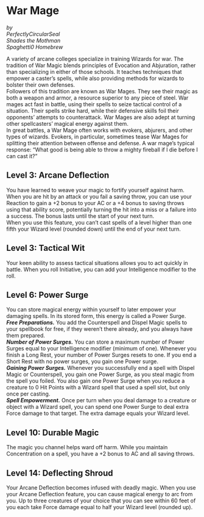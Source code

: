 # War Mage

*by*  
*PerfectlyCircularSeal*  
*Shades the Mothman*  
*Spaghetti0 Homebrew*  

A variety of arcane colleges specialize in training Wizards for war. The tradition of War Magic blends principles of Evocation and Abjuration, rather than specializing in either of those schools. It teaches techniques that empower a caster’s spells, while also providing methods for wizards to bolster their own defenses.  
Followers of this tradition are known as War Mages. They see their magic as both a weapon and armor, a resource superior to any piece of steel. War mages act fast in battle, using their spells to seize tactical control of a situation. Their spells strike hard, while their defensive skills foil their opponents’ attempts to counterattack. War Mages are also adept at turning other spellcasters’ magical energy against them.  
In great battles, a War Mage often works with evokers, abjurers, and other types of wizards. Evokers, in particular, sometimes tease War Mages for splitting their attention between offense and defense. A war mage’s typical response: “What good is being able to throw a mighty fireball if I die before I can cast it?”

## Level 3: Arcane Deflection
You have learned to weave your magic to fortify yourself against harm. When you are hit by an attack or you fail a saving throw, you can use your Reaction to gain a +2 bonus to your AC or a +4 bonus to saving throws using that ability score, potentially turning the hit into a miss or a failure into a success. The bonus lasts until the start of your next turn.  
When you use this feature, you can’t cast spells of a level higher than one fifth your Wizard level (rounded down) until the end of your next turn.

## Level 3: Tactical Wit
Your keen ability to assess tactical situations allows you to act quickly in battle. When you roll Initiative, you can add your Intelligence modifier to the roll.

## Level 6: Power Surge
You can store magical energy within yourself to later empower your damaging spells. In its stored form, this energy is called a Power Surge.  
***Free Preparations.*** You add the Counterspell and Dispel Magic spells to your spellbook for free, if they weren’t there already, and you always have them prepared.  
***Number of Power Surges.*** You can store a maximum number of Power Surges equal to your Intelligence modifier (minimum of one). Whenever you finish a Long Rest, your number of Power Surges resets to one. If you end a Short Rest with no power surges, you gain one Power surge.  
***Gaining Power Surges.*** Whenever you successfully end a spell with Dispel Magic or Counterspell, you gain one Power Surge, as you steal magic from the spell you foiled. You also gain one Power Surge when you reduce a creature to 0 Hit Points with a Wizard spell that used a spell slot, but only once per casting.  
***Spell Empowerment.*** Once per turn when you deal damage to a creature or object with a Wizard spell, you can spend one Power Surge to deal extra Force damage to that target. The extra damage equals your Wizard level.

## Level 10: Durable Magic
The magic you channel helps ward off harm. While you maintain Concentration on a spell, you have a +2 bonus to AC and all saving throws.

## Level 14: Deflecting Shroud
Your Arcane Deflection becomes infused with deadly magic. When you use your Arcane Deflection feature, you can cause magical energy to arc from you. Up to three creatures of your choice that you can see within 60 feet of you each take Force damage equal to half your Wizard level (rounded up).
